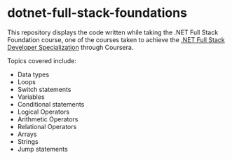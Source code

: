 # dotnet-full-stack-foundations

This repository displays the code written while taking the .NET Full Stack Foundation course, one of the courses taken to achieve the [.NET Full Stack Developer Specialization](https://www.coursera.org/specializations/dot-net-fullstack) through Coursera.

Topics covered include:

- Data types
- Loops
- Switch statements
- Variables
- Conditional statements
- Logical Operators
- Arithmetic Operators
- Relational Operators
- Arrays
- Strings
- Jump statements
